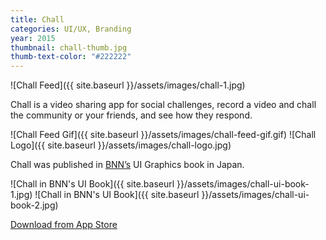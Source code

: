 ```yaml
---
title: Chall
categories: UI/UX, Branding
year: 2015
thumbnail: chall-thumb.jpg
thumb-text-color: "#222222"
---
```


![Chall Feed]({{ site.baseurl }}/assets/images/chall-1.jpg)

<div class="text-block">
  <p>Chall is a video sharing app for social
challenges, record a video and chall the
community or your friends, and see
how they respond.</p>
</div>

![Chall Feed Gif]({{ site.baseurl }}/assets/images/chall-feed-gif.gif)
![Chall Logo]({{ site.baseurl }}/assets/images/chall-logo.jpg)

<div class="palette">
  <div class="palette-swatch" style="background-color: #62bedb;"></div>
  <div class="palette-swatch" style="background-color: #313131;"></div>
  <div class="palette-swatch" style="background-color: #ffffff;"></div>
</div>

<div class="text-block">
  <p>Chall was published in <a href="http://bnn.co.jp">BNN’s</a> UI Graphics book in Japan.</p>
</div>

![Chall in BNN's UI Book]({{ site.baseurl }}/assets/images/chall-ui-book-1.jpg)
![Chall in BNN's UI Book]({{ site.baseurl }}/assets/images/chall-ui-book-2.jpg)

<div class="text-block center-content">
  <a href="https://itunes.apple.com/us/app/chall/id969194272?mt=8" class="button">Download from App Store</a>
</div>
